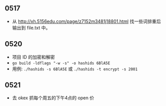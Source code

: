 ## 0517

* 从 http://xh.5156edu.com/page/z7152m3481j18801.html 找一些词排重后输出到 file.txt 中。

## 0520

* 项目 ID 的加密和解密
* `go build -ldflags "-w -s" -o hashids 6BlA5E`
* 用例: `./hashids -s 6BlA5E` 或 `./hashids -t encrypt -s 2001`


## 0521

* 去 okex 抓每个周五的下午4点的 open 价
